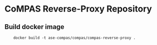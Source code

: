 # CoMPAS Reverse-Proxy Repository


## Build docker image

```
    docker build -t ase-compas/compas/compas-reverse-proxy .
```
